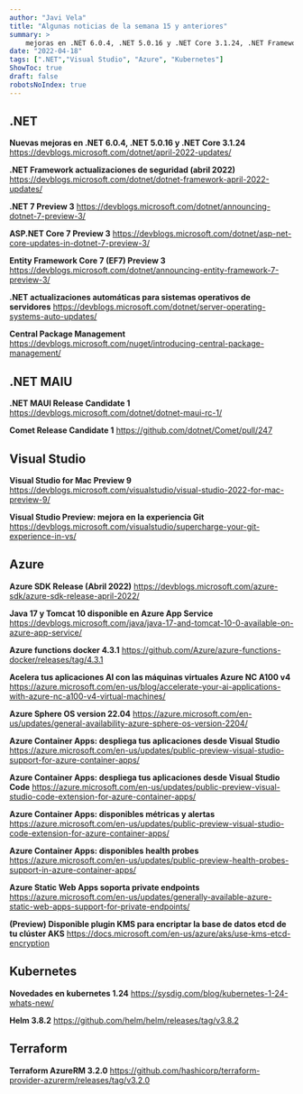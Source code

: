 ```yaml
---
author: "Javi Vela"
title: "Algunas noticias de la semana 15 y anteriores"
summary: >
    mejoras en .NET 6.0.4, .NET 5.0.16 y .NET Core 3.1.24, .NET Framework actuailizaciones de seguridad, .NET 7 preview 3, ASP.NET Core 7 preview 3, Central Package Management, .NET MAUI Release Candidate 1, Visual Studio for Mac Preview 9, Azure SDK Release (Abril 2022), Azure Container Apps,
date: "2022-04-18"
tags: [".NET","Visual Studio", "Azure", "Kubernetes"]
ShowToc: true
draft: false
robotsNoIndex: true
---
```

## .NET
**Nuevas mejoras en .NET 6.0.4, .NET 5.0.16 y .NET Core 3.1.24**
https://devblogs.microsoft.com/dotnet/april-2022-updates/
<br/>
<!-- #dotnet #updates #release #april  -->

**.NET Framework actualizaciones de seguridad (abril 2022)**
https://devblogs.microsoft.com/dotnet/dotnet-framework-april-2022-updates/
<br/>
<!-- #dotnet #microsoft #security #netframework  #fullframework #cve -->

**.NET 7 Preview 3**
https://devblogs.microsoft.com/dotnet/announcing-dotnet-7-preview-3/
<br/>
<!-- #dotnet #microsoft #preview -->

**ASP.NET Core 7 Preview 3**
https://devblogs.microsoft.com/dotnet/asp-net-core-updates-in-dotnet-7-preview-3/
<br/>
<!-- #aspnet #core #preview --> 

**Entity Framework Core 7 (EF7) Preview 3**
https://devblogs.microsoft.com/dotnet/announcing-entity-framework-7-preview-3/
<br/>
<!-- #dotnet #microsoft #entityframework #preview -->

**.NET actualizaciones automáticas para sistemas operativos de servidores**
https://devblogs.microsoft.com/dotnet/server-operating-systems-auto-updates/
<br/>
<!-- #dotnet #microsoft #automatic #server #updates -->

**Central Package Management**
https://devblogs.microsoft.com/nuget/introducing-central-package-management/
<br/>
<!-- #nuget #centralpackage #management -->

## .NET MAIU 
**.NET MAUI Release Candidate 1** 
https://devblogs.microsoft.com/dotnet/dotnet-maui-rc-1/
<br/>
<!-- #dotnet #maui #releasecandidate #rc-->

**Comet Release Candidate 1**
https://github.com/dotnet/Comet/pull/247
<br/>
<!-- #dotnet #comet #releasecandidate #rc -->

## Visual Studio
**Visual Studio for Mac Preview 9**
https://devblogs.microsoft.com/visualstudio/visual-studio-2022-for-mac-preview-9/
<br/>
<!-- #visualstudio #microsoft #mac #preview -->

**Visual Studio Preview: mejora en la experiencia Git**
https://devblogs.microsoft.com/visualstudio/supercharge-your-git-experience-in-vs/
<br/>
<!-- #visualstudio #microsoft #git #supercharge -->


## Azure
**Azure SDK Release (Abril 2022)**
https://devblogs.microsoft.com/azure-sdk/azure-sdk-release-april-2022/
<br/>
<!-- #azure #microsoft #skd #release -->

**Java 17 y Tomcat 10 disponible en Azure App Service**
https://devblogs.microsoft.com/java/java-17-and-tomcat-10-0-available-on-azure-app-service/
<br/>
<!-- #azure #java #tomcat #appservice -->

**Azure functions docker 4.3.1**
https://github.com/Azure/azure-functions-docker/releases/tag/4.3.1
<br/>
<!-- #azure #functions #docker -->

**Acelera tus aplicaciones AI con las máquinas virtuales Azure NC A100 v4**
https://azure.microsoft.com/en-us/blog/accelerate-your-ai-applications-with-azure-nc-a100-v4-virtual-machines/
<br/>
<!-- #azure #microsoft #virtualmachines #ai -->

**Azure Sphere OS version 22.04**
https://azure.microsoft.com/en-us/updates/general-availability-azure-sphere-os-version-2204/
<br/>
<!-- #azure #microsoft #sphereos -->

**Azure Container Apps: despliega tus aplicaciones desde Visual Studio**
https://azure.microsoft.com/en-us/updates/public-preview-visual-studio-support-for-azure-container-apps/
<br/>
<!-- #azure #microsoft #containerapps #visualstudio -->

**Azure Container Apps: despliega tus aplicaciones desde Visual Studio Code**
https://azure.microsoft.com/en-us/updates/public-preview-visual-studio-code-extension-for-azure-container-apps/
<br/>
<!-- #azure #microsoft #containerapps #visualstudiocode -->

**Azure Container Apps: disponibles métricas y alertas**
https://azure.microsoft.com/en-us/updates/public-preview-visual-studio-code-extension-for-azure-container-apps/
<br/>
<!-- #azure #microsoft #containerapps #metrics #alerts -->

**Azure Container Apps: disponibles health probes**
https://azure.microsoft.com/en-us/updates/public-preview-health-probes-support-in-azure-container-apps/
<br/>
<!-- #azure #microsoft #containerapps #healthprobes -->

**Azure Static Web Apps soporta private endpoints**
https://azure.microsoft.com/en-us/updates/generally-available-azure-static-web-apps-support-for-private-endpoints/
<br/>
<!-- #azure #microsoft #staticwebapps #privateendpoints -->

**(Preview) Disponible plugin KMS para encriptar la base de datos etcd de tu clúster AKS**
https://docs.microsoft.com/en-us/azure/aks/use-kms-etcd-encryption
<br/>
<!-- #azure #microsoft #aks #kms #preview #etcd #enencryption -->

## Kubernetes
**Novedades en kubernetes 1.24**
https://sysdig.com/blog/kubernetes-1-24-whats-new/
<br/>
<!-- #kubernetes #release #1.24 -->

**Helm 3.8.2**
https://github.com/helm/helm/releases/tag/v3.8.2
<br/>
<!-- #kubernetes #helm -->

## Terraform
**Terraform AzureRM 3.2.0**
https://github.com/hashicorp/terraform-provider-azurerm/releases/tag/v3.2.0
<br/>
<!-- #terraform #azure #release -->
